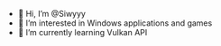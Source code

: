 - 👋 Hi, I’m @Siwyyy
- 👀 I’m interested in Windows applications and games
- 🌱 I’m currently learning Vulkan API

<!---
Siwyyy/Siwyyy is a ✨ special ✨ repository because its `README.md` (this file) appears on your GitHub profile.
You can click the Preview link to take a look at your changes.
--->
